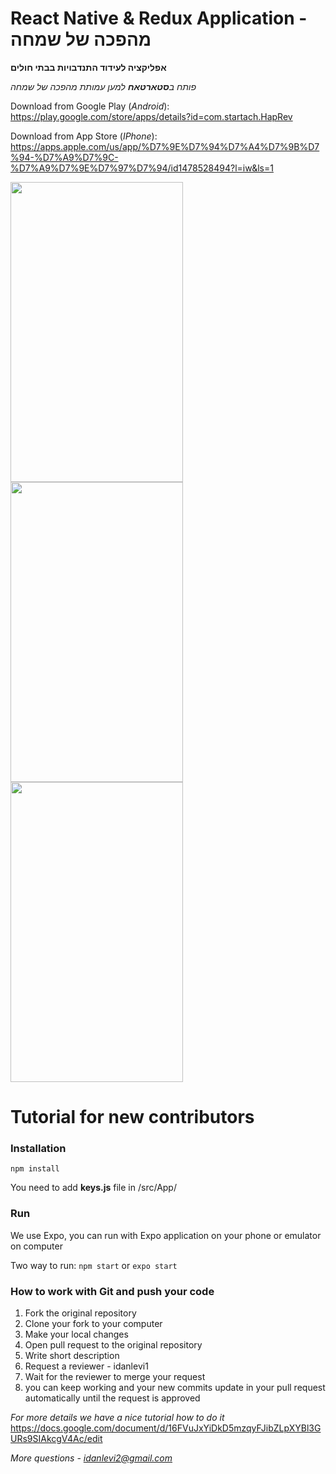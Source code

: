 # React Native & Redux Application - מהפכה של שמחה
**אפליקציה לעידוד התנדבויות בבתי חולים**

*פותח ב**סטארטאח** למען עמותת מהפכה של שמחה*

Download from Google Play (*Android*): https://play.google.com/store/apps/details?id=com.startach.HapRev

Download from App Store (*IPhone*): https://apps.apple.com/us/app/%D7%9E%D7%94%D7%A4%D7%9B%D7%94-%D7%A9%D7%9C-%D7%A9%D7%9E%D7%97%D7%94/id1478528494?l=iw&ls=1


<img src="https://user-images.githubusercontent.com/21155847/49574223-92c2c680-f948-11e8-9bee-b53541a515e1.gif" width="276" height="480"><img src="https://media.giphy.com/media/2vjWtHKyYC6ilPM7zy/giphy.gif" width="276" height="480"><img src="https://media.giphy.com/media/1eEB7lNMmX8JN1VMzL/giphy.gif" width="276" height="480">



# Tutorial for new contributors

### Installation

`npm install`

You need to add **keys.js** file in /src/App/

### Run

We use Expo, you can run with Expo application on your phone or emulator on computer

Two way to run:
`npm start`
or
`expo start`

### How to work with Git and push your code

1. Fork the original repository
2. Clone your fork to your computer
3. Make your local changes
4. Open pull request to the original repository
5. Write short description
6. Request a reviewer - idanlevi1
7. Wait for the reviewer to merge your request
8. you can keep working and your new commits update in your pull request automatically until the request is approved

*For more details we have a nice tutorial how to do it*
https://docs.google.com/document/d/16FVuJxYiDkD5mzqyFJibZLpXYBl3GURs9SIAkcgV4Ac/edit 

*More questions - idanlevi2@gmail.com*
